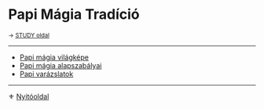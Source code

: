# Papi Mágia Tradíció

<sub>→ [STUDY oldal](https://github.com/kaktusztea/km100/wiki/STUDY.magiatradicio.papimagia) </sub>

---

- [Papi mágia világképe](101_papi.magia.vilagkep.md)
- [Papi mágia alapszabályai](102_papi.magia.alapszabalyok.md)
- [Papi varázslatok](103_papi.varazslatok.md)

---

⚜️ [Nyitóoldal](start.md)
